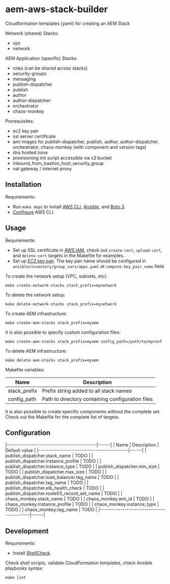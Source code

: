 # aem-aws-stack-builder
Cloudformation templates (yaml) for creating an AEM Stack

Network (shared) Stacks:
* vpc
* network

AEM Application (specific) Stacks:
* roles (can be shared across stacks)
* security-groups
* messaging
* publish-dispatcher
* publish
* author
* author-dispatcher
* orchestrator
* chaos-monkey

Prerequisites:
* ec2 key pair
* ssl server certificate
* ami images for publish-dispatcher, publish, author, author-dispatcher, orchestrator, chaos-monkey (with component and version tags)
* dns hosted zone
* provisioning init script accessible via s3 bucket
* inbound_from_bastion_host_security_group
* nat gateway / internet proxy


## Installation

Requirements:

* Run `make deps` to install [AWS CLI](http://docs.aws.amazon.com/cli/latest/userguide/installing.html), [Ansible](http://docs.ansible.com/ansible/intro_installation.html), and [Boto 3](https://boto3.readthedocs.io/en/latest/).
* [Configure](http://docs.aws.amazon.com/cli/latest/userguide/cli-chap-getting-started.html#cli-quick-configuration) AWS CLI.

## Usage

Requirements:

* Set up SSL certificate in [AWS IAM](https://aws.amazon.com/iam), check out `create-cert`, `upload-cert`, and `delete-cert` targets in the Makefile for examples.
* Set up [EC2 key pair](http://docs.aws.amazon.com/AWSEC2/latest/UserGuide/ec2-key-pairs.html). The key pair name should be configured in `ansible/inventory/group_vars/apps.yaml` at `compute.key_pair_name` field.

To create the network setup (VPC, subnets, etc):

    make create-network-stacks stack_prefix=mynetwork

To delete the network setup:

    make delete-network-stacks stack_prefix=mynetwork

To create AEM infrastructure:

    make create-aem-stacks stack_prefix=myaem

It is also possible to specify custom configuration files:

    make create-aem-stacks stack_prefix=myaem config_path=/path/to/myconf

To delete AEM infrastructure:

    make delete-aem-stacks stack_prefix=myaem

Makefile variables:

| Name         | Description                                      |
|--------------|--------------------------------------------------|
| stack_prefix | Prefix string added to all stack names           |
| config_path  | Path to directory containing configuration files |

It is also possible to create specific components without the complete set. Check out the Makefile for the complete list of targets.

## Configuration

|--------------------------------------------|------|
| Name                                       | Description | Default value |
|--------------------------------------------|------|
| publish_dispatcher.stack_name              | TODO |
| publish_dispatcher.instance_profile        | TODO |
| publish_dispatcher.instance_type           | TODO |
| publish_dispatcher.min_size                | TODO |
| publish_dispatcher.max_size                | TODO |
| publish_dispatcher.load_balancer.tag_name  | TODO |
| publish_dispatcher.tag_name                | TODO |
| publish_dispatcher.elb_health_check        | TODO |
| publish_dispatcher.route53_record_set_name | TODO |
| chaos_monkey.stack_name                    | TODO |
| chaos_monkey.ami_id                        | TODO |
| chaos_monkey.instance_profile              | TODO |
| chaos_monkey.instance_type                 | TODO |
| chaos_monkey.tag_name                      | TODO |
|--------------------------------------------|------|

## Development

Requirements:

* Install [ShellCheck](https://github.com/koalaman/shellcheck#user-content-installing)

Check shell scripts, validate CloudFormation templates, check Ansible playbooks syntax:
```
make lint
```
